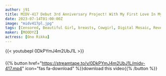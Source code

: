 ```yaml
---
author: j91
title: MIDV-417 Debut 3rd Anniversary Project! With My First Love In My Hometown Of Osaka! With Reverse Nan! With An AV Debut Actor! Triumphal SEX Travel Special! ! Rokka Ono
date: 2023-07-14T01:00:00Z
image: "midv417pl.jpg"
tags: [Censored, Beautiful Girl, breasts, Cowgirl, Digital Mosaic, Reversed Role, Slender, Solowork]
maker: [MOODYZ]
actress: [Ono Rikka]
---
```



{{< youtubepl 0DkPYmJ4m2UbJ1L >}}
###

{{% button href="https://streamtape.to/v/0DkPYmJ4m2UbJ1L/midv-417.mp4" icon="fas fa-download" %}}download this video{{% /button %}}


